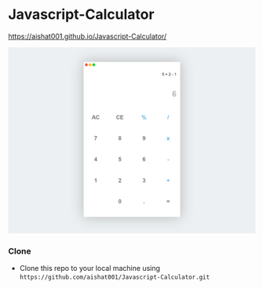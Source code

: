 # Javascript-Calculator

https://aishat001.github.io/Javascript-Calculator/

<img src="https://github.com/aishat001/Javascript-Calculator/blob/master/designs/desktop-view.png" alt="Javascript-calculator-image">



### Clone

- Clone this repo to your local machine using `https://github.com/aishat001/Javascript-Calculator.git`
